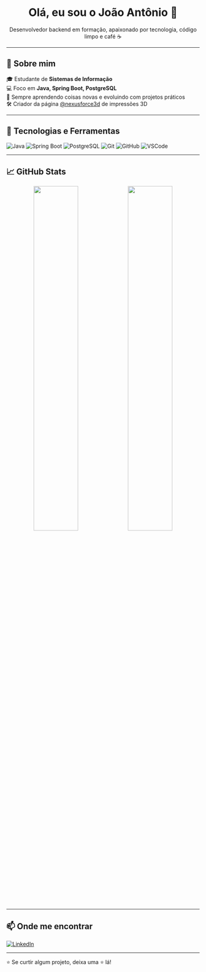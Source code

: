 <h1 align="center">Olá, eu sou o João Antônio 👋</h1>

<p align="center">
  Desenvolvedor backend em formação, apaixonado por tecnologia, código limpo e café ☕
</p>

---

## 🚀 Sobre mim

🎓 Estudante de **Sistemas de Informação**  
💻 Foco em **Java, Spring Boot, PostgreSQL**  
🔁 Sempre aprendendo coisas novas e evoluindo com projetos práticos  
🛠️ Criador da página [@nexusforce3d](https://instagram.com/nexusforce3d) de impressões 3D

---

## 🧰 Tecnologias e Ferramentas

![Java](https://img.shields.io/badge/Java-ED8B00?style=for-the-badge&logo=java&logoColor=white)
![Spring Boot](https://img.shields.io/badge/Spring_Boot-6DB33F?style=for-the-badge&logo=spring-boot&logoColor=white)
![PostgreSQL](https://img.shields.io/badge/PostgreSQL-316192?style=for-the-badge&logo=postgresql&logoColor=white)
![Git](https://img.shields.io/badge/Git-F05032?style=for-the-badge&logo=git&logoColor=white)
![GitHub](https://img.shields.io/badge/GitHub-000?style=for-the-badge&logo=github&logoColor=white)
![VSCode](https://img.shields.io/badge/VS_Code-007ACC?style=for-the-badge&logo=visual-studio-code&logoColor=white)

---

## 📈 GitHub Stats

<p align="center">
  <img width="48%" src="https://github-readme-stats.vercel.app/api?username=SEU-USUARIO&show_icons=true&theme=tokyonight" />
  <img width="48%" src="https://github-readme-stats.vercel.app/api/top-langs/?username=SEU-USUARIO&layout=compact&theme=tokyonight" />
</p>

---

## 📫 Onde me encontrar

[![LinkedIn](https://img.shields.io/badge/LinkedIn-000?style=for-the-badge&logo=linkedin&logoColor=0E76A8)](https://linkedin.com/in//joão-antônio-b70360234)  

---

⭐ Se curtir algum projeto, deixa uma ⭐ lá!  
